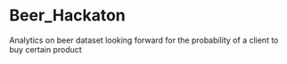 # Beer_Hackaton
Analytics on beer dataset looking forward for the probability of a client to buy certain product
